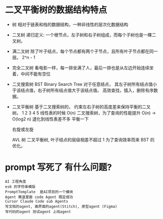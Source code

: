 # 二叉平衡树的数据结构特点

- 树
  相对于链表和栈的数据结构，一种非线性的层次化数据结构

- 二叉树
  递归定义: 一个根节点，左子树和右子树组成，而每个子树也是一棵二叉树。

- 满二叉树
  除了叶子结点，每个节点都有两个子节点，且所有叶子节点都在同一层。
  2^n - 1

- 完全二叉树
  看电影一样，每一排坐满了人，最后一排也是从左边开始连续坐着，中间不能有空位

- 二叉搜索树 BST Binary Search Tree
  对于任意结点， 其左子树所有结点值小于该结点值，右子树所有结点值大于该结点值。
  高效查找，插入，删除有序数据。

- 二叉平衡树
  基于二叉搜索树的，
  约束左右子树的高度差来保持平衡的二叉树。
  1
  2
  3
  4
  5
  线性表的时候 O(n)
  二叉搜索树，为了查询的性能提升 O(n) -> O(log2 n)
  退化到线性表差不多
  平衡一下

  右旋或左旋

  AVL 树 二叉平衡树, 叶子结点的层级相差不超过 1
  为了查询效率而来 BST 的优化。

# prompt 写死了 有什么问题?

    AI 工程角度
    es6 的字符串模版
    PromptTemplate  是AI项目的一个模块
    Agent 赛道里面 code Agent 既定成功
    Cursor Claude Code sub Agents
    写文档的agent, 画界面的agent(Stitch), 原型agent (Figma)
    写代码的agent 测试agent 上线agent
